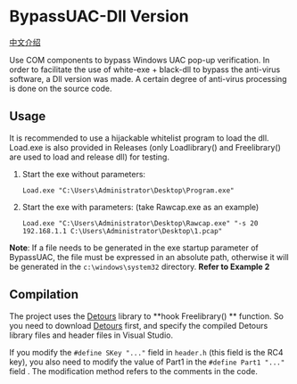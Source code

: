 # BypassUAC-Dll Version

[中文介绍](README.zh_CN.md)

Use COM components to bypass Windows UAC pop-up verification. In order to facilitate the use of white-exe + black-dll to bypass the anti-virus software, a Dll version was made. A certain degree of anti-virus processing is done on the source code.

## Usage

It is recommended to use a hijackable whitelist program to load the dll. Load.exe is also provided in Releases (only Loadlibrary() and Freelibrary() are used to load and release dll) for testing.

1. Start the exe without parameters:

    `Load.exe "C:\Users\Administrator\Desktop\Program.exe"`

2. Start the exe with parameters: (take Rawcap.exe as an example)

    `Load.exe "C:\Users\Administrator\Desktop\Rawcap.exe" "-s 20 192.168.1.1 C:\Users\Administrator\Desktop\1.pcap"`

**Note**: If a file needs to be generated in the exe startup parameter of BypassUAC, the file must be expressed in an absolute path, otherwise it will be generated in the `c:\windows\system32` directory. **Refer to Example 2**

## Compilation

The project uses the [Detours](https://github.com/microsoft/Detours) library to **hook Freelibrary() ** function. So you need to download [Detours](https://github.com/microsoft/Detours) first, and specify the compiled Detours library files and header files in Visual Studio.

If you modify the `#define SKey "..."` field in `header.h` (this field is the RC4 key), you also need to modify the value of Part1 in the `#define Part1 "..."` field . The modification method refers to the comments in the code.









